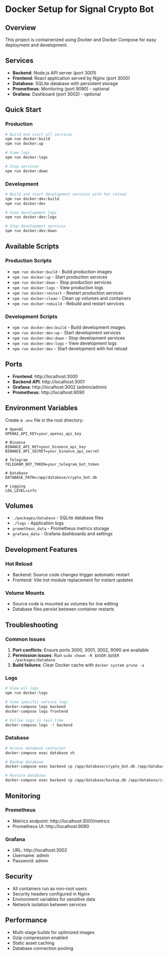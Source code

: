 # Docker Setup for Signal Crypto Bot

## Overview

This project is containerized using Docker and Docker Compose for easy deployment and development.

## Services

- **Backend**: Node.js API server (port 3001)
- **Frontend**: React application served by Nginx (port 3000)
- **Database**: SQLite database with persistent storage
- **Prometheus**: Monitoring (port 9090) - optional
- **Grafana**: Dashboard (port 3002) - optional

## Quick Start

### Production

```bash
# Build and start all services
npm run docker:build
npm run docker:up

# View logs
npm run docker:logs

# Stop services
npm run docker:down
```

### Development

```bash
# Build and start development services with hot reload
npm run docker:dev:build
npm run docker:dev

# View development logs
npm run docker:dev:logs

# Stop development services
npm run docker:dev:down
```

## Available Scripts

### Production Scripts
- `npm run docker:build` - Build production images
- `npm run docker:up` - Start production services
- `npm run docker:down` - Stop production services
- `npm run docker:logs` - View production logs
- `npm run docker:restart` - Restart production services
- `npm run docker:clean` - Clean up volumes and containers
- `npm run docker:rebuild` - Rebuild and restart services

### Development Scripts
- `npm run docker:dev:build` - Build development images
- `npm run docker:dev:up` - Start development services
- `npm run docker:dev:down` - Stop development services
- `npm run docker:dev:logs` - View development logs
- `npm run docker:dev` - Start development with hot reload

## Ports

- **Frontend**: http://localhost:3000
- **Backend API**: http://localhost:3001
- **Grafana**: http://localhost:3002 (admin/admin)
- **Prometheus**: http://localhost:9090

## Environment Variables

Create a `.env` file in the root directory:

```env
# OpenAI
OPENAI_API_KEY=your_openai_api_key

# Binance
BINANCE_API_KEY=your_binance_api_key
BINANCE_API_SECRET=your_binance_api_secret

# Telegram
TELEGRAM_BOT_TOKEN=your_telegram_bot_token

# Database
DATABASE_PATH=/app/database/crypto_bot.db

# Logging
LOG_LEVEL=info
```

## Volumes

- `./packages/database` - SQLite database files
- `./logs` - Application logs
- `prometheus_data` - Prometheus metrics storage
- `grafana_data` - Grafana dashboards and settings

## Development Features

### Hot Reload
- Backend: Source code changes trigger automatic restart
- Frontend: Vite hot module replacement for instant updates

### Volume Mounts
- Source code is mounted as volumes for live editing
- Database files persist between container restarts

## Troubleshooting

### Common Issues

1. **Port conflicts**: Ensure ports 3000, 3001, 3002, 9090 are available
2. **Permission issues**: Run `sudo chown -R $USER:$USER ./packages/database`
3. **Build failures**: Clear Docker cache with `docker system prune -a`

### Logs

```bash
# View all logs
npm run docker:logs

# View specific service logs
docker-compose logs backend
docker-compose logs frontend

# Follow logs in real-time
docker-compose logs -f backend
```

### Database

```bash
# Access database container
docker-compose exec database sh

# Backup database
docker-compose exec backend cp /app/database/crypto_bot.db /app/database/backup.db

# Restore database
docker-compose exec backend cp /app/database/backup.db /app/database/crypto_bot.db
```

## Monitoring

### Prometheus
- Metrics endpoint: http://localhost:3001/metrics
- Prometheus UI: http://localhost:9090

### Grafana
- URL: http://localhost:3002
- Username: admin
- Password: admin

## Security

- All containers run as non-root users
- Security headers configured in Nginx
- Environment variables for sensitive data
- Network isolation between services

## Performance

- Multi-stage builds for optimized images
- Gzip compression enabled
- Static asset caching
- Database connection pooling
